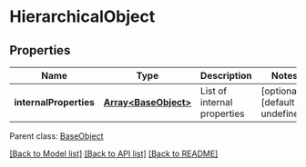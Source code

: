 
# HierarchicalObject

## Properties
Name | Type | Description | Notes
------------ | ------------- | ------------- | -------------
**internalProperties** | [**Array&lt;BaseObject&gt;**](BaseObject.md) | List of internal properties              | [optional] [default to undefined]

 Parent class: [BaseObject](BaseObject.md)

[[Back to Model list]](README.md#documentation-for-models) [[Back to API list]](README.md#documentation-for-api-endpoints) [[Back to README]](README.md)
